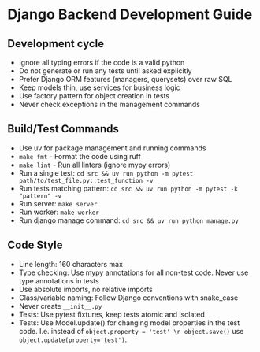 # Django Backend Development Guide

## Development cycle
- Ignore all typing errors if the code is a valid python
- Do not generate or run any tests until asked explicitly
- Prefer Django ORM features (managers, querysets) over raw SQL
- Keep models thin, use services for business logic
- Use factory pattern for object creation in tests
- Never check exceptions in the management commands


## Build/Test Commands
- Use uv for package management and running commands
- `make fmt` - Format the code using ruff
- `make lint` - Run all linters (ignore mypy errors)
- Run a single test: `cd src && uv run python -m pytest path/to/test_file.py::test_function -v`
- Run tests matching pattern: `cd src && uv run python -m pytest -k "pattern" -v`
- Run server: `make server`
- Run worker: `make worker`
- Run django manage command: `cd src && uv run python manage.py`


## Code Style
- Line length: 160 characters max
- Type checking: Use mypy annotations for all non-test code. Never use type annotations in tests
- Use absolute imports, no relative imports
- Class/variable naming: Follow Django conventions with snake_case
- Never create `__init__.py`
- Tests: Use pytest fixtures, keep tests atomic and isolated
- Tests: Use Model.update() for changing model properties in the test code. I.e. instead of `object.property = 'test' \n object.save()` use `object.update(property='test')`.
